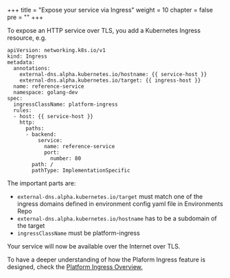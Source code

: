 +++
title = "Expose your service via Ingress"
weight = 10
chapter = false
pre = ""
+++

To expose an HTTP service over TLS, you add a Kubernetes Ingress resource, e.g.

```
apiVersion: networking.k8s.io/v1
kind: Ingress
metadata:
  annotations:
    external-dns.alpha.kubernetes.io/hostname: {{ service-host }}
    external-dns.alpha.kubernetes.io/target: {{ ingress-host }}
  name: reference-service
  namespace: golang-dev
spec:
  ingressClassName: platform-ingress
  rules:
  - host: {{ service-host }}
    http:
      paths:
      - backend:
          service:
            name: reference-service
            port:
              number: 80
        path: /
        pathType: ImplementationSpecific
```

The important parts are:

* `external-dns.alpha.kubernetes.io/target` must match one of the ingress domains defined in environment config yaml file in Environments Repo
* `external-dns.alpha.kubernetes.io/hostname` has to be a subdomain of the target
* `ingressClassName` must be platform-ingress 

Your service will now be available over the Internet over TLS.

To have a deeper understanding of how the Plaform Ingress feature is designed, check the [Platform Ingress Overview.](../platform/platform-ingress)